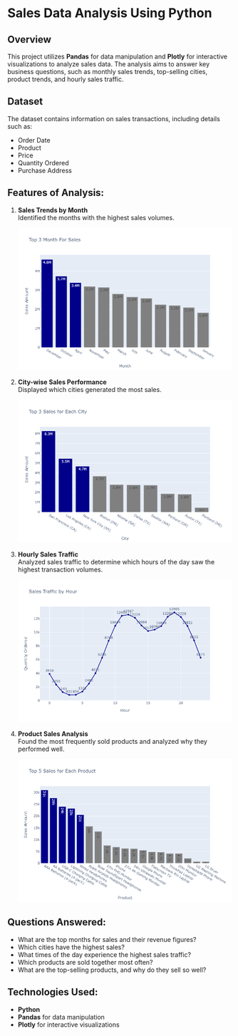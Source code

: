# Sales Data Analysis Using Python

## Overview
This project utilizes **Pandas** for data manipulation and **Plotly** for interactive visualizations to analyze sales data. The analysis aims to answer key business questions, such as monthly sales trends, top-selling cities, product trends, and hourly sales traffic.

## Dataset
The dataset contains information on sales transactions, including details such as:
- Order Date
- Product
- Price
- Quantity Ordered
- Purchase Address

## Features of Analysis:
1. **Sales Trends by Month**  
   Identified the months with the highest sales volumes.
   
   ![Top 3 Months for Sales](https://github.com/abdelrahmanfaheem/Sales-Data-Analysis-Using-python/blob/main/Top%203%20Month%20For%20Sales.png)

2. **City-wise Sales Performance**  
   Displayed which cities generated the most sales.

   ![Top 3 Sales for Each City](https://github.com/abdelrahmanfaheem/Sales-Data-Analysis-Using-python/blob/main/Top%203%20Sales%20for%20Each%20City.png)

3. **Hourly Sales Traffic**  
   Analyzed sales traffic to determine which hours of the day saw the highest transaction volumes.

   ![Sales Traffic by Hour](https://github.com/abdelrahmanfaheem/Sales-Data-Analysis-Using-python/blob/main/Sales%20Traffic%20for%20Hour.png)

4. **Product Sales Analysis**  
   Found the most frequently sold products and analyzed why they performed well.

   ![Top 5 Sales for Each Product](https://github.com/abdelrahmanfaheem/Sales-Data-Analysis-Using-python/blob/main/Top%205%20Sales%20for%20Each%20Product.png)

## Questions Answered:
- What are the top months for sales and their revenue figures?
- Which cities have the highest sales?
- What times of the day experience the highest sales traffic?
- Which products are sold together most often?
- What are the top-selling products, and why do they sell so well?

## Technologies Used:
- **Python**
- **Pandas** for data manipulation
- **Plotly** for interactive visualizations
 

